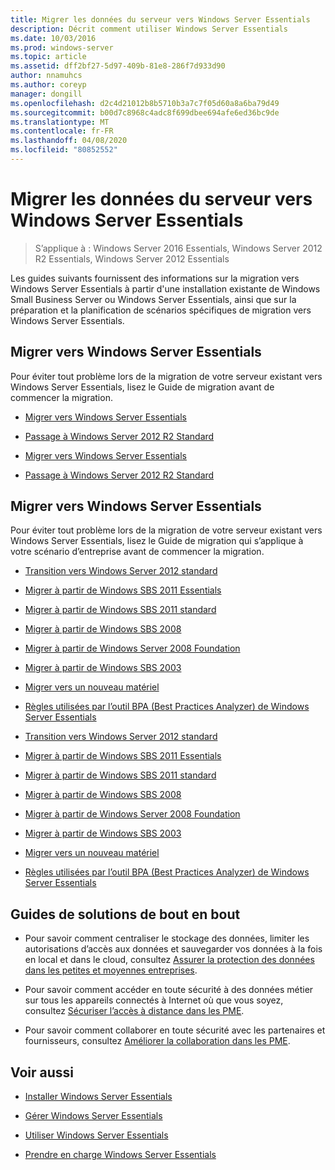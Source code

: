 ```yaml
---
title: Migrer les données du serveur vers Windows Server Essentials
description: Décrit comment utiliser Windows Server Essentials
ms.date: 10/03/2016
ms.prod: windows-server
ms.topic: article
ms.assetid: dff2bf27-5d97-409b-81e8-286f7d933d90
author: nnamuhcs
ms.author: coreyp
manager: dongill
ms.openlocfilehash: d2c4d21012b8b5710b3a7c7f05d60a8a6ba79d49
ms.sourcegitcommit: b00d7c8968c4adc8f699dbee694afe6ed36bc9de
ms.translationtype: MT
ms.contentlocale: fr-FR
ms.lasthandoff: 04/08/2020
ms.locfileid: "80852552"
---
```

# <a name="migrate-server-data-to-windows-server-essentials"></a>Migrer les données du serveur vers Windows Server Essentials

>S’applique à : Windows Server 2016 Essentials, Windows Server 2012 R2 Essentials, Windows Server 2012 Essentials

Les guides suivants fournissent des informations sur la migration vers Windows Server Essentials à partir d'une installation existante de Windows Small Business Server ou Windows Server Essentials, ainsi que sur la préparation et la planification de scénarios spécifiques de migration vers Windows Server Essentials.  
  
## <a name="migrate-to-windows-server-essentials"></a>Migrer vers Windows Server Essentials  
 Pour éviter tout problème lors de la migration de votre serveur existant vers Windows Server Essentials, lisez le Guide de migration avant de commencer la migration.  
  

-   [Migrer vers Windows Server Essentials](Migrate-from-Previous-Versions-to-Windows-Server-Essentials-or-Windows-Server-Essentials-Experience.md)  
  
-   [Passage à Windows Server 2012 R2 Standard](Transition-from-Windows-Server-2012-R2-Essentials-to-Windows-Server-2012-R2-Standard.md)  

-   [Migrer vers Windows Server Essentials](../migrate/Migrate-from-Previous-Versions-to-Windows-Server-Essentials-or-Windows-Server-Essentials-Experience.md)  
  
-   [Passage à Windows Server 2012 R2 Standard](../migrate/Transition-from-Windows-Server-2012-R2-Essentials-to-Windows-Server-2012-R2-Standard.md)  

  
## <a name="migrate-to-windows-server-essentials"></a>Migrer vers Windows Server Essentials  
 Pour éviter tout problème lors de la migration de votre serveur existant vers Windows Server Essentials, lisez le Guide de migration qui s’applique à votre scénario d’entreprise avant de commencer la migration.  
  

-   [Transition vers Windows Server 2012 standard](Transition-from-Windows-Server-2012-Essentials-to-Windows-Server-2012-Standard.md)  
  
-   [Migrer à partir de Windows SBS 2011 Essentials](Migrate-Windows-Small-Business-Server-2011-Essentials-to-Windows-Server-Essentials.md)  
  
-   [Migrer à partir de Windows SBS 2011 standard](Migrate-Windows-Small-Business-Server-2011-Standard-to-Windows-Server-Essentials.md)  
  
-   [Migrer à partir de Windows SBS 2008](Migrate-Windows-Small-Business-Server-2008-to-Windows-Server-Essentials.md)  
  
-   [Migrer à partir de Windows Server 2008 Foundation](Migrate-Windows-Server-2008-Foundation-to-Windows-Server-Essentials.md)  
  
-   [Migrer à partir de Windows SBS 2003](Migrate-Windows-Small-Business-Server-2003-to-Windows-Server-Essentials.md)  
  
-   [Migrer vers un nouveau matériel](Migrate-Windows-Server-Essentials-to-New-Hardware.md)  
  
-   [Règles utilisées par l’outil BPA (Best Practices Analyzer) de Windows Server Essentials](Rules-used-by-the-Windows-Server-Essentials-Best-Practices-Analyzer--BPA--Tool.md)  

-   [Transition vers Windows Server 2012 standard](../migrate/Transition-from-Windows-Server-2012-Essentials-to-Windows-Server-2012-Standard.md)  
  
-   [Migrer à partir de Windows SBS 2011 Essentials](../migrate/Migrate-Windows-Small-Business-Server-2011-Essentials-to-Windows-Server-Essentials.md)  
  
-   [Migrer à partir de Windows SBS 2011 standard](../migrate/Migrate-Windows-Small-Business-Server-2011-Standard-to-Windows-Server-Essentials.md)  
  
-   [Migrer à partir de Windows SBS 2008](../migrate/Migrate-Windows-Small-Business-Server-2008-to-Windows-Server-Essentials.md)  
  
-   [Migrer à partir de Windows Server 2008 Foundation](../migrate/Migrate-Windows-Server-2008-Foundation-to-Windows-Server-Essentials.md)  
  
-   [Migrer à partir de Windows SBS 2003](../migrate/Migrate-Windows-Small-Business-Server-2003-to-Windows-Server-Essentials.md)  
  
-   [Migrer vers un nouveau matériel](../migrate/Migrate-Windows-Server-Essentials-to-New-Hardware.md)  
  
-   [Règles utilisées par l’outil BPA (Best Practices Analyzer) de Windows Server Essentials](../migrate/Rules-used-by-the-Windows-Server-Essentials-Best-Practices-Analyzer--BPA--Tool.md)  

  
## <a name="end-to-end-solution-guides"></a>Guides de solutions de bout en bout  
  
-    Pour savoir comment centraliser le stockage des données, limiter les autorisations d’accès aux données et sauvegarder vos données à la fois en local et dans le cloud, consultez [Assurer la protection des données dans les petites et moyennes entreprises](https://technet.microsoft.com/library/dn582043.aspx).  
  
-    Pour savoir comment accéder en toute sécurité à des données métier sur tous les appareils connectés à Internet où que vous soyez, consultez [Sécuriser l’accès à distance dans les PME](https://technet.microsoft.com/library/dn629457.aspx).  
  
-    Pour savoir comment collaborer en toute sécurité avec les partenaires et fournisseurs, consultez [Améliorer la collaboration dans les PME](https://technet.microsoft.com/library/dn747893.aspx).  
  
## <a name="see-also"></a>Voir aussi  
  
-   [Installer Windows Server Essentials](../install/Install-Windows-Server-Essentials.md)  
  
-   [Gérer Windows Server Essentials](../manage/Manage-Windows-Server-Essentials.md)  
  
-   [Utiliser Windows Server Essentials](../use/Use-Windows-Server-Essentials.md)  
  
-   [Prendre en charge Windows Server Essentials](../support/Support-Windows-Server-Essentials.md)
